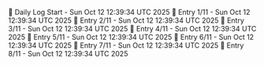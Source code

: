 📅 Daily Log Start - Sun Oct 12 12:39:34 UTC 2025
📌 Entry 1/11 - Sun Oct 12 12:39:34 UTC 2025
📌 Entry 2/11 - Sun Oct 12 12:39:34 UTC 2025
📌 Entry 3/11 - Sun Oct 12 12:39:34 UTC 2025
📌 Entry 4/11 - Sun Oct 12 12:39:34 UTC 2025
📌 Entry 5/11 - Sun Oct 12 12:39:34 UTC 2025
📌 Entry 6/11 - Sun Oct 12 12:39:34 UTC 2025
📌 Entry 7/11 - Sun Oct 12 12:39:34 UTC 2025
📌 Entry 8/11 - Sun Oct 12 12:39:34 UTC 2025
